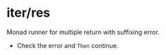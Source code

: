 # iter/res
Monad runner for multiple return with suffixing error.
- Check the error and `Then` continue.

